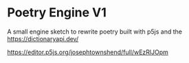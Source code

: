 # Poetry Engine V1

 A small engine sketch to rewrite poetry built with p5js and the https://dictionaryapi.dev/
 
https://editor.p5js.org/josephtownshend/full/wEzRlJOpm
